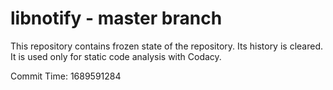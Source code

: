 # libnotify - master branch

This repository contains frozen state of the repository.
Its history is cleared. It is used only for static code
analysis with Codacy.

Commit Time: 1689591284